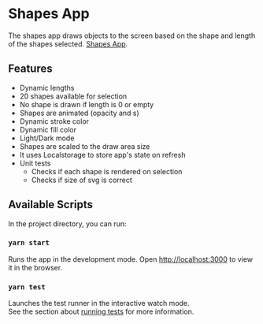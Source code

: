 # Shapes App

The shapes app draws objects to the screen based on the shape and length of the shapes selected. [Shapes App](https://shapes-omega.vercel.app/).

## Features

- Dynamic lengths
- 20 shapes available for selection
- No shape is drawn if length is 0 or empty
- Shapes are animated (opacity and s)
- Dynamic stroke color
- Dynamic fill color
- Light/Dark mode
- Shapes are scaled to the draw area size
- It uses Localstorage to store app's state on refresh
- Unit tests
  - Checks if each shape is rendered on selection
  - Checks if size of svg is correct

## Available Scripts

In the project directory, you can run:

### `yarn start`

Runs the app in the development mode.
Open [http://localhost:3000](http://localhost:3000) to view it in the browser.

### `yarn test`

Launches the test runner in the interactive watch mode.\
See the section about [running tests](https://facebook.github.io/create-react-app/docs/running-tests) for more information.
